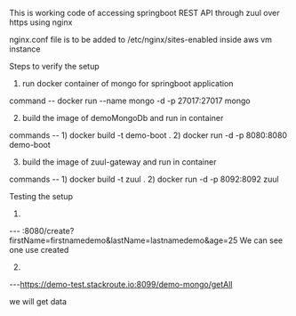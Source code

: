 This is working code of accessing springboot REST API through zuul over https using nginx


nginx.conf file is to be added to /etc/nginx/sites-enabled inside aws vm instance

Steps to verify the setup

1) run docker container of mongo for springboot application

command --  docker run --name mongo -d  -p 27017:27017 mongo 

2) build the image of demoMongoDb and run in container

 commands -- 1) docker build -t demo-boot .
             2) docker run -d -p 8080:8080 demo-boot
             
3) build the image of zuul-gateway and run in container        

 commands -- 1) docker build -t zuul .
             2) docker run -d -p 8092:8092 zuul 
             
 Testing the setup
 
 1)
 --- <aws-ip>:8080/create?firstName=firstnamedemo&lastName=lastnamedemo&age=25
 We can see one use created
 
 2)
 
 ---https://demo-test.stackroute.io:8099/demo-mongo/getAll
 
 we will get data 
